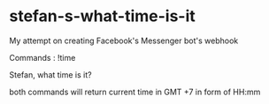 # stefan-s-what-time-is-it
My attempt on creating Facebook's Messenger bot's webhook 

Commands : 
!time

Stefan, what time is it? 

both commands will return current time in GMT +7 in form of HH:mm
